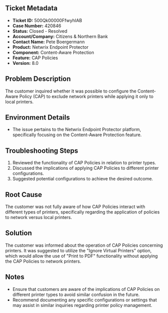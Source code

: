 ## Ticket Metadata
- **Ticket ID:** 500Qk00000FfwyhIAB
- **Case Number:** 420846
- **Status:** Closed - Resolved
- **Account/Company:** Citizens & Northern Bank
- **Contact Name:** Pete Boergermann
- **Product:** Netwrix Endpoint Protector
- **Component:** Content-Aware Protection
- **Feature:** CAP Policies
- **Version:** 8.0

## Problem Description
The customer inquired whether it was possible to configure the Content-Aware Policy (CAP) to exclude network printers while applying it only to local printers.

## Environment Details
- The issue pertains to the Netwrix Endpoint Protector platform, specifically focusing on the Content-Aware Protection feature.

## Troubleshooting Steps
1. Reviewed the functionality of CAP Policies in relation to printer types.
2. Discussed the implications of applying CAP Policies to different printer configurations.
3. Suggested potential configurations to achieve the desired outcome.

## Root Cause
The customer was not fully aware of how CAP Policies interact with different types of printers, specifically regarding the application of policies to network versus local printers.

## Solution
The customer was informed about the operation of CAP Policies concerning printers. It was suggested to utilize the "Ignore Virtual Printers" option, which would allow the use of "Print to PDF" functionality without applying the CAP Policies to network printers.

## Notes
- Ensure that customers are aware of the implications of CAP Policies on different printer types to avoid similar confusion in the future.
- Recommend documenting any specific configurations or settings that may assist in similar inquiries regarding printer policy management.